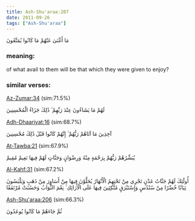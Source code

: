 ```yaml
---
title: Ash-Shu'araa:207
date: 2011-09-26
tags: ["Ash-Shu'araa"]
---
```

مَا أَغْنَىٰ عَنْهُمْ مَا كَانُوا يُمَتَّعُونَ
### meaning: 
of what avail to them will be that which they were given to enjoy?
### similar verses: 

[Az-Zumar:34](/39/34) (sim:71.5%)

لَهُمْ مَا يَشَاءُونَ عِنْدَ رَبِّهِمْ ۚ ذَٰلِكَ جَزَاءُ الْمُحْسِنِينَ

[Adh-Dhaariyat:16](/51/16) (sim:68.7%)

آخِذِينَ مَا آتَاهُمْ رَبُّهُمْ ۚ إِنَّهُمْ كَانُوا قَبْلَ ذَٰلِكَ مُحْسِنِينَ

[At-Tawba:21](/9/21) (sim:67.9%)

يُبَشِّرُهُمْ رَبُّهُمْ بِرَحْمَةٍ مِنْهُ وَرِضْوَانٍ وَجَنَّاتٍ لَهُمْ فِيهَا نَعِيمٌ مُقِيمٌ

[Al-Kahf:31](/18/31) (sim:67.2%)

أُولَٰئِكَ لَهُمْ جَنَّاتُ عَدْنٍ تَجْرِي مِنْ تَحْتِهِمُ الْأَنْهَارُ يُحَلَّوْنَ فِيهَا مِنْ أَسَاوِرَ مِنْ ذَهَبٍ وَيَلْبَسُونَ ثِيَابًا خُضْرًا مِنْ سُنْدُسٍ وَإِسْتَبْرَقٍ مُتَّكِئِينَ فِيهَا عَلَى الْأَرَائِكِ ۚ نِعْمَ الثَّوَابُ وَحَسُنَتْ مُرْتَفَقًا

[Ash-Shu'araa:206](/26/206) (sim:66.3%)

ثُمَّ جَاءَهُمْ مَا كَانُوا يُوعَدُونَ
